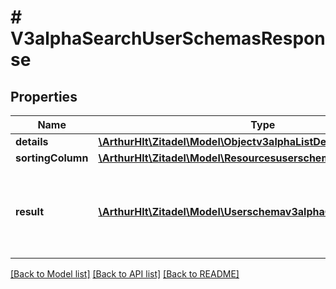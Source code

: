 # # V3alphaSearchUserSchemasResponse

## Properties

Name | Type | Description | Notes
------------ | ------------- | ------------- | -------------
**details** | [**\ArthurHlt\Zitadel\Model\Objectv3alphaListDetails**](Objectv3alphaListDetails.md) |  | [optional]
**sortingColumn** | [**\ArthurHlt\Zitadel\Model\Resourcesuserschemav3alphaFieldName**](Resourcesuserschemav3alphaFieldName.md) |  | [optional]
**result** | [**\ArthurHlt\Zitadel\Model\Userschemav3alphaGetUserSchema[]**](Userschemav3alphaGetUserSchema.md) | The result contains the user schemas, which matched the queries. | [optional]

[[Back to Model list]](../../README.md#models) [[Back to API list]](../../README.md#endpoints) [[Back to README]](../../README.md)
